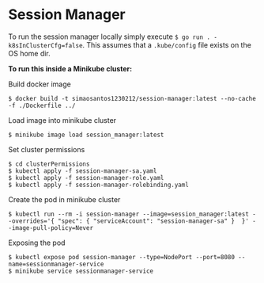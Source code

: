 # Session Manager

To run the session manager locally simply execute `$ go run . -k8sInClusterCfg=false`. This assumes that a `.kube/config` file exists on the OS home dir.

**To run this inside a Minikube cluster:**

Build docker image

```
$ docker build -t simaosantos1230212/session-manager:latest --no-cache -f ./Dockerfile ../
```

Load image into minikube cluster
```
$ minikube image load session_manager:latest
```

Set cluster permissions
```
$ cd clusterPermissions
$ kubectl apply -f session-manager-sa.yaml
$ kubectl apply -f session-manager-role.yaml
$ kubectl apply -f session-manager-rolebinding.yaml
```

Create the pod in minikube cluster
```
$ kubectl run --rm -i session-manager --image=session_manager:latest --overrides='{ "spec": { "serviceAccount": "session-manager-sa" }  }' --image-pull-policy=Never
```

Exposing the pod
```
$ kubectl expose pod session-manager --type=NodePort --port=8080 --name=sessionmanager-service
$ minikube service sessionmanager-service
```



